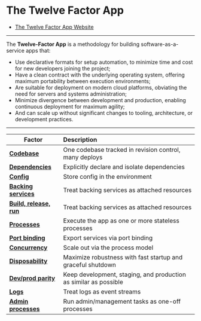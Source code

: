 # The Twelve Factor App
* [The Twelve Factor App Website](https://12factor.net/)
---
The **Twelve-Factor App** is a methodology for building software-as-a-service apps that:

* Use declarative formats for setup automation, to minimize time and cost for new developers joining the project;
* Have a clean contract with the underlying operating system, offering maximum portability between execution environments;
* Are suitable for deployment on modern cloud platforms, obviating the need for servers and systems administration;
* Minimize divergence between development and production, enabling continuous deployment for maximum agility;
* And can scale up without significant changes to tooling, architecture, or development practices.

---




| Factor            | Description          
| -------------     |:-------------|
| [**Codebase**](https://12factor.net/codebase)        |One codebase tracked in revision control, many deploys |
| [**Dependencies**](https://12factor.net/dependencies)          |Explicitly declare and isolate dependencies      |
| [**Config**](https://12factor.net/config)     | Store config in the environment|
| [**Backing services**](https://12factor.net/backing-services)         | Treat backing services as attached resources |
| [**Build, release, run**](https://12factor.net/build-release-run)          | Treat backing services as attached resources      |
| [**Processes**](https://12factor.net/processes)    | Execute the app as one or more stateless processes      |
| [**Port binding**](https://12factor.net/port-binding)    | Export services via port binding      |
| [**Concurrency**](https://12factor.net/concurrency)  | Scale out via the process model      |
| [**Disposability**](https://12factor.net/disposability)    | Maximize robustness with fast startup and graceful shutdown      |
| [**Dev/prod parity**](https://12factor.net/dev-prod-parity)    | Keep development, staging, and production as similar as possible      |
| [**Logs**](https://12factor.net/logs)   | Treat logs as event streams      |
| [**Admin processes**](https://12factor.net/admin-processes)   | Run admin/management tasks as one-off processes      |